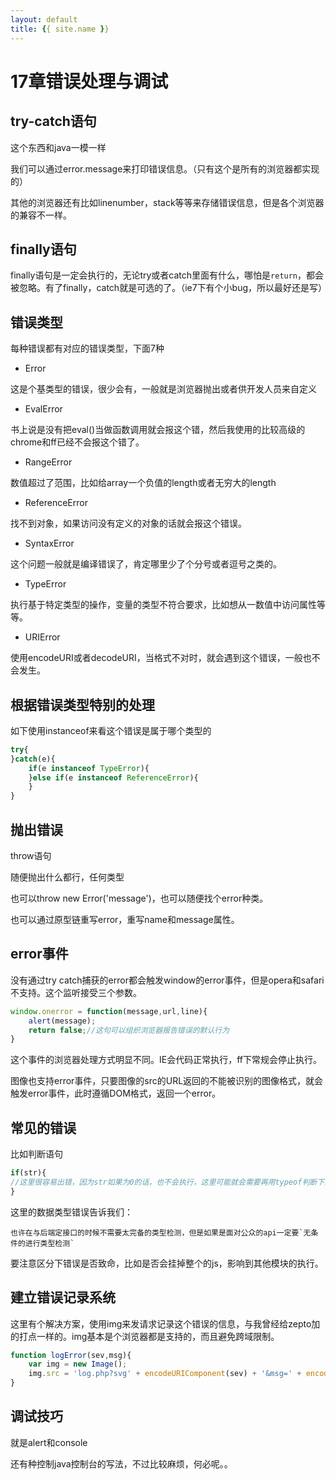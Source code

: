```yaml
---
layout: default
title: {{ site.name }}
---
```

# 17章错误处理与调试
## try-catch语句
这个东西和java一模一样

我们可以通过error.message来打印错误信息。（只有这个是所有的浏览器都实现的）

其他的浏览器还有比如linenumber，stack等等来存储错误信息，但是各个浏览器的兼容不一样。

## finally语句
finally语句是一定会执行的，无论try或者catch里面有什么，哪怕是`return`，都会被忽略。有了finally，catch就是可选的了。（ie7下有个小bug，所以最好还是写）

## 错误类型
每种错误都有对应的错误类型，下面7种

- Error

这是个基类型的错误，很少会有，一般就是浏览器抛出或者供开发人员来自定义

- EvalError

书上说是没有把eval()当做函数调用就会报这个错，然后我使用的比较高级的chrome和ff已经不会报这个错了。

- RangeError

数值超过了范围，比如给array一个负值的length或者无穷大的length

- ReferenceError

找不到对象，如果访问没有定义的对象的话就会报这个错误。

- SyntaxError

这个问题一般就是编译错误了，肯定哪里少了个分号或者逗号之类的。

- TypeError

执行基于特定类型的操作，变量的类型不符合要求，比如想从一数值中访问属性等等。

- URIError

使用encodeURI或者decodeURI，当格式不对时，就会遇到这个错误，一般也不会发生。

## 根据错误类型特别的处理
如下使用instanceof来看这个错误是属于哪个类型的

```javascript
try{
}catch(e){
    if(e instanceof TypeError){
    }else if(e instanceof ReferenceError){
    }
}
```

## 抛出错误
throw语句

随便抛出什么都行，任何类型

也可以throw new Error('message')，也可以随便找个error种类。

也可以通过原型链重写error，重写name和message属性。

## error事件
没有通过try catch捕获的error都会触发window的error事件，但是opera和safari不支持。这个监听接受三个参数。

```javascript
window.onerror = function(message,url,line){
    alert(message);
    return false;//这句可以组织浏览器报告错误的默认行为
}
```

这个事件的浏览器处理方式明显不同。IE会代码正常执行，ff下常规会停止执行。

图像也支持error事件，只要图像的src的URL返回的不能被识别的图像格式，就会触发error事件，此时遵循DOM格式，返回一个error。

## 常见的错误
比如判断语句

```javascript
if(str){
//这里很容易出错，因为str如果为0的话，也不会执行，这里可能就会需要再用typeof判断下类型
}
```

这里的数据类型错误告诉我们：

    也许在与后端定接口的时候不需要太完备的类型检测，但是如果是面对公众的api一定要`无条件的进行类型检测`

要注意区分下错误是否致命，比如是否会挂掉整个的js，影响到其他模块的执行。

## 建立错误记录系统
这里有个解决方案，使用img来发请求记录这个错误的信息，与我曾经给zepto加的打点一样的。img基本是个浏览器都是支持的，而且避免跨域限制。
```javascript
function logError(sev,msg){
    var img = new Image();
    img.src = 'log.php?svg' + encodeURIComponent(sev) + '&msg=' + encodeURIComponent(msg);
}
```

## 调试技巧
就是alert和console

还有种控制java控制台的写法，不过比较麻烦，何必呢。。

